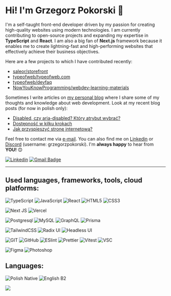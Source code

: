 <!--
**grzegorzpokorski/grzegorzpokorski** is a ✨ _special_ ✨ repository because its `README.md` (this file) appears on your GitHub profile.

Here are some ideas to get you started:

- 🔭 I’m currently working on ...
- 🌱 I’m currently learning ...
- 👯 I’m looking to collaborate on ...
- 🤔 I’m looking for help with ...
- 💬 Ask me about ...
- 📫 How to reach me: ...
- 😄 Pronouns: ...
- ⚡ Fun fact: ...
-->

# Hi! I'm Grzegorz Pokorski 👋
I'm a self-taught front-end developer driven by my passion for creating high-quality websites using modern technologies. I am currently contributing to open-source projects and expanding my expertise in **TypeScript** and **React**. I am also a big fan of **Next.js** framework because it enables me to create lightning-fast and high-performing websites that effectively achieve their business objectives.

Here are a few projects to which I have contributed recently:
- [saleor/storefront](https://github.com/saleor/storefront)
- [typeofweb/typeofweb.com](https://github.com/typeofweb/typeofweb.com)
- [typeofweb/devfaq](https://github.com/typeofweb/devfaq)
- [NowYouKnowProgramming/webdev-learning-materials](https://github.com/NowYouKnowProgramming/webdev-learning-materials)

Sometimes I write articles on [my personal blog](https://grzegorzpokorski.pl/blog/) where I share some of my thoughts and knowledge about web development. Look at my recent blog posts (for now in polish only):
- [Disabled, czy aria-disabled? Który atrybut wybrać?](https://grzegorzpokorski.pl/blog/disabled-czy-aria-disabled-ktory-atrybut-wybrac)
- [Dostępność w kilku krokach](https://grzegorzpokorski.pl/blog/dostepnosc-w-kilku-krokach)
- [Jak przyspieszyć stronę internetową?](https://grzegorzpokorski.pl/blog/jak-przyspieszyc-strone-internetowa)

Feel free to contact me via [e-mail](mailto:mr.pokorski@gmail.com). You can also find me on [Linkedin](https://www.linkedin.com/in/grzegorz-pokorski/) or [Discord](https://discord.com/) (username: grzegorzpokorski). I'm **always happy** to hear from **YOU!** 😊

[![Linkedin](https://img.shields.io/badge/-LinkedIn-blue?style=flat-square&logo=Linkedin&logoColor=white&link=https://www.linkedin.com/in/patrykbunix/)](https://www.linkedin.com/in/grzegorz-pokorski/)
[![Gmail Badge](https://img.shields.io/badge/-Gmail-c14438?style=flat-square&logo=Gmail&logoColor=white&link=mailto:patrykbunix@gmail.com)](mailto:mr.pokorski@gmail.com)

---

## Used languages, frameworks, tools, cloud platforms:

![TypeScript](https://img.shields.io/badge/typescript-%23007ACC.svg?style=for-the-badge&logo=typescript&logoColor=white)
![JavaScript](https://img.shields.io/badge/javascript-%23323330.svg?style=for-the-badge&logo=javascript&logoColor=%23F7DF1E)
![React](https://img.shields.io/badge/react-%2320232a.svg?style=for-the-badge&logo=react&logoColor=%2361DAFB)
![HTML5](https://img.shields.io/badge/html5-%23E34F26.svg?style=for-the-badge&logo=html5&logoColor=white)
![CSS3](https://img.shields.io/badge/css3-%231572B6.svg?style=for-the-badge&logo=css3&logoColor=white)

![Next JS](https://img.shields.io/badge/Next-black?style=for-the-badge&logo=next.js&logoColor=white)
![Vercel](https://img.shields.io/badge/vercel-%23000000.svg?style=for-the-badge&logo=vercel&logoColor=white)

![Postgresql](https://img.shields.io/badge/postgres-%23316192.svg?style=for-the-badge&logo=postgresql&logoColor=white)
![MySQL](https://img.shields.io/badge/mysql-%2300f.svg?style=for-the-badge&logo=mysql&logoColor=white)
![GraphQL](https://img.shields.io/badge/-GraphQL-E10098?style=for-the-badge&logo=graphql&logoColor=white)
![Prisma](https://img.shields.io/badge/Prisma-3982CE?style=for-the-badge&logo=Prisma&logoColor=white)

![TailwindCSS](https://img.shields.io/badge/tailwindcss-%2338B2AC.svg?style=for-the-badge&logo=tailwind-css&logoColor=white)
![Radix UI](https://img.shields.io/badge/radix_ui-181818.svg?style=for-the-badge&logo=radixui&logoColor=white)
![Headless UI](https://img.shields.io/badge/headless_ui-66E3FF.svg?style=for-the-badge&logo=headlessui&logoColor=black)

![GIT](https://img.shields.io/badge/git-%23F05033.svg?style=for-the-badge&logo=git&logoColor=white)
![GitHub](https://img.shields.io/badge/github-181717.svg?style=for-the-badge&logo=github&logoColor=white)
![ESlint](https://img.shields.io/badge/ESLint-4B3263?style=for-the-badge&logo=eslint&logoColor=white)
![Prettier](https://img.shields.io/badge/Prettier-F7B93E?style=for-the-badge&logo=prettier&logoColor=black)
![Vitest](https://img.shields.io/badge/Vitest-6E9F18?style=for-the-badge&logo=vitest&logoColor=white)
![VSC](https://img.shields.io/badge/Visual%20Studio%20Code-0078d7.svg?style=for-the-badge&logo=visual-studio-code&logoColor=white)

![Figma](https://img.shields.io/badge/figma-%23F24E1E.svg?style=for-the-badge&logo=figma&logoColor=white)
![Photoshop](https://img.shields.io/badge/photoshop-logo?style=for-the-badge&logo=adobephotoshop&logoColor=white&color=31A8FF)

## Languages:
![Polish Native](https://img.shields.io/badge/%F0%9F%87%B5%F0%9F%87%B1Polish-native-blue?style=for-the-badge) ![English B2](https://img.shields.io/badge/%F0%9F%87%AC%F0%9F%87%A7English-B2-blue?style=for-the-badge)

![](https://komarev.com/ghpvc/?username=grzegorzpokorski&style=flat-square)

<!--
### Html
I write semantic and accesible HTML to make people use webapps effectively

### Typescript
In order to achieve code quality and benefit from typy checking I use Typescript in most of the projects

### React
I use React from begining of my carreer along with range of libraries: state managment, animations and server-side

### NodeJs
I have solid knowledge how to use REST API as well as graphql schemas along with testing in Jest and Cypress

### Git
I use git workflow and code reviews to achieve high standard of quality

### Framer and Figma
I can make project mockups and then turn it into live using FramerX
-->
